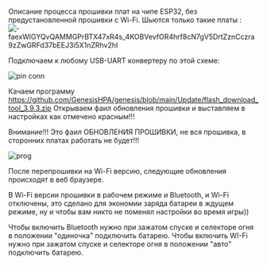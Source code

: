 Описание процесса прошивки плат на чипе ESP32, без предустановленной прошивки с Wi-Fi.
Шьются только такие платы :
![-faexWlGYQvQAMMGPrBTX47xR4s_4KOBVevfOR4hrf8cN7gV5DrtZznCczra9zZwGRFd37bEEJ3i5X1nZRhv2hI](https://user-images.githubusercontent.com/65130421/211198486-8d95a485-73d6-4e51-b198-3afe78526cc4.jpg)


Подключаем к любому USB-UART конвертеру по этой схеме:

![pin conn](https://user-images.githubusercontent.com/65130421/211193793-478566af-a9cd-4e7d-b5f8-52bfddc8231c.jpg)

Качаем программу https://github.com/GenesisHPA/genesis/blob/main/Update/flash_download_tool_3.9.3.zip
Открываем фаил обновления прошивки и выставляем в настройках как отмечено красным!!!

Внимание!!! Это фаил ОБНОВЛЕНИЯ ПРОШИВКИ, не вся прошивка, в сторонних платах работать не будет!!! 

![prog](https://user-images.githubusercontent.com/65130421/211194007-ac90ed13-a0e5-4492-85ba-2b6c2dab1986.jpg)

После перепрошивки на Wi-Fi версию, следующие обновления происходят в веб браузере.

В Wi-Fi версии прошивки в рабочем режиме и Bluetooth, и Wi-Fi отключены, это сделано для экономии заряда батареи в ждущем режиме, ну и чтобы вам никто не поменял настройки во время игры))

Чтобы включить Bluetooth нужно при зажатом спуске и селекторе огня в положении "одиночка" подключить батарею.
Чтобы включить WI-Fi нужно при зажатом спуске и селекторе огня в положении "авто" подключить батарею.

